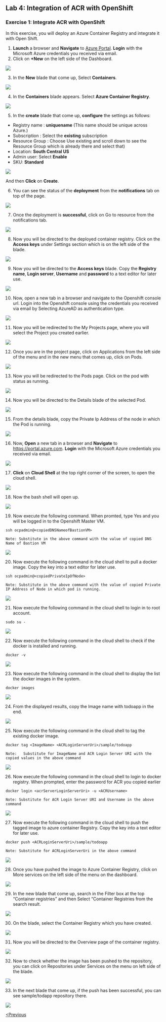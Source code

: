 ## Lab 4: Integration of ACR with OpenShift

### Exercise 1: Integrate ACR with OpenShift 
In this exercise, you will deploy an Azure Container Registry and integrate it with Open Shift. 

1.	**Launch** a browser and **Navigate** to [Azure Portal](https://portal.azure.com). **Login** with the Microsoft Azure credentials you received via email. 
2.	Click on **+New** on the left side of the Dashboard.
<img src="../images/104az_new.jpg"/> 

3.	In the **New** blade that come up, Select **Containers**. 
<img src="../images/105az_containers.jpg"/> 
 
4.	In the **Containers** blade appears. Select **Azure Container Registry**.
<img src="../images/106acr.jpg"/> 

5.	In the **create** blade that come up, **configure** the settings as follows:

-	Registry name  :  **uniquename** (This name should be unique across Azure.)
-	Subscription : Select the **existing** subscription
-	Resource Group : Choose Use existing and scroll down to see the Resource Group which is already there and select that)
-	Location: **South Central US**
-	Admin user: Select **Enable**
-	SKU: **Standard**

<img src="../images/107create_acr.jpg"/>  

And then **Click** on **Create**.

6.	You can see the status of the **deployment** from the **notifications** tab on top of the page.
<img src="../images/108notification.jpg"/> 

7.	Once the deployment is **successful**, click on Go to resource from the notifications tab.
<img src="../images/109dep_status.jpg"/> 

8.	Now you will be directed to the deployed container registry. Click on the **Access keys** under Settings section which is on the left side of the blade.
<img src="../images/110acr_accesskey.jpg"/> 

9.	Now you will be directed to the **Access keys** blade.
Copy the **Registry name**, **Login server**, **Username** and **password** to a text editor for later use.
<img src="../images/111acr_copy.jpg"/> 

10.	Now, open a new tab in a browser and navigate to the Openshift console url. Login into the Openshift console using the credentials you received via email by Selecting AzureAD as authentication type.
<img src="../images/112openshift_console.jpg"/> 

11.	Now you will be redirected to the My Projects page, where you will select the Project you created earlier.
<img src="../images/113myproject_page.jpg"/> 

12.	Once you are in the project page, click on Applications from the left side of the menu and in the new menu that comes up, click on Pods.
<img src="../images/114project_page.jpg"/> 

13.	Now you will be redirected to the Pods page. Click on the pod with status as running.
<img src="../images/115pods_page.jpg"/> 

14.	Now you will be directed to the Details blade of the selected Pod.
<img src="../images/116details_page.jpg"/> 

15.	From the details blade, copy the Private Ip Address of the node in which the Pod is running.
<img src="../images/117copy_details.jpg"/> 

16.	Now, **Open** a new tab in a browser and **Navigate** to https://portal.azure.com. **Login** with the Microsoft Azure credentials you received via email.
<img src="../images/118az_dashboard.jpg"/> 

17.	**Click** on **Cloud Shell**  at the top right corner of the screen, to open the cloud shell.
<img src="../images/119bash.jpg"/> 

18.	Now the bash shell will open up.
<img src="../images/120bashshell.jpg"/> 

19.	Now execute the following command. When promted, type Yes and you will be logged in to the Openshift Master VM.
```
ssh ocpadmin@<copiedDNSNameofBastionVM>
```
```
Note: Substitute in the above command with the value of copied DNS Name of Bastion VM 
```
<img src="../images/121openshift_cmnd.jpg"/> 

20.	Now execute the following command in the cloud shell to pull a docker image. Copy the key into a text editor for later use.
```
ssh ocpadmin@<copiedPrivateIpOfNode>
```
```
Note: Substitute in the above command with the value of copied Private IP Address of Node in which pod is running.
``` 
<img src="../images/122openshift_cmnd.jpg"/> 

21.	Now execute the following command in the cloud shell to login in to root account. 
```
sudo su -
```
<img src="../images/123openshift_cmnd.jpg"/> 

22.	Now execute the following command in the cloud shell to check if the docker is installed and running. 
```
docker -v 
``` 
<img src="../images/124openshift_cmnd.jpg"/> 

23.	Now execute the following command in the cloud shell to display the list the docker images in the system. 
```
docker images
```
<img src="../images/125openshift_cmnd.jpg"/> 

24.	From the displayed results, copy the Image name with todoapp in the end.
<img src="../images/126openshift_cmnd.jpg"/> 

25.	Now execute the following command in the cloud shell to tag the existing docker image.
```
docker tag <ImageName> <ACRLoginServerUri>/sample/todoapp
```
```
Note: 	Substitute for ImageName and ACR Login Server URI with the copied values in the above command
```
<img src="../images/127openshift_cmnd.jpg"/> 

26.	Now execute the following command in the cloud shell to login to docker registry. When prompted, enter the password for ACR you copied earlier
```
docker login <acrServerLoginServerUri> -u <ACRUsername>
```
```
Note: Substitute for ACR Login Server URI and Username in the above command
```
<img src="../images/128openshift_cmnd.jpg"/> 

27.	Now execute the following command in the cloud shell to push the tagged image to azure container Registry. Copy the key into a text editor for later use.
```
docker push <ACRLoginServerUri>/sample/todoapp
```
```
Note: Substitute for ACRLoginServerUri in the above command
``` 
<img src="../images/129openshift_cmnd.jpg"/> 

28.	Once you have pushed the image to Azure Container Registry, click on More services on the left side of the menu on the dashboard.
<img src="../images/130az_moreservices.jpg"/> 

29.	In the new blade that come up, search in the Filter box at the top “Container registries” and then Select “Container Registries from 
the search result.
<img src="../images/131search_acr.jpg"/> 

30.	On the blade, select the Container Registry which you have created.
<img src="../images/132select_acr.jpg"/> 

31.	Now you will be directed to the Overview page of the container registry.
<img src="../images/133overview_acr.jpg"/> 

32.	Now to check whether the image has been pushed to the repository, you can click on Repositories under Services on the menu on left side of the blade.
<img src="../images/134repositories.jpg"/> 

33.	In the next blade that come up, if the push has been successful, you can see sample/todapp repository there. 
<img src="../images/135repositoriesview.jpg"/> 

[<Previous](/docs/Lab%203:%20Deploying-workload-on-Openshift.md)
